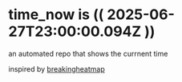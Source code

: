 # time_now is (( 2025-06-27T23:00:00.094Z ))

an automated repo that shows the currnent time

inspired by [breakingheatmap](https://github.com/breakingheatmap/breakingheatmap)